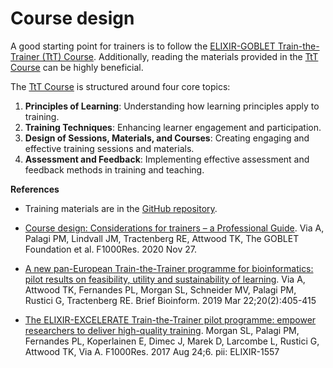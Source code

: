 # Course design 


A good starting point for trainers is to follow the [ELIXIR-GOBLET Train-the-Trainer (TtT) Course](https://elixir-europe.org/platforms/training/train-the-trainer). Additionally, reading the materials provided in the [TtT Course](https://github.com/TrainTheTrainer/EXCELERATE-TtT) can be highly beneficial.

The [TtT Course](https://github.com/TrainTheTrainer/EXCELERATE-TtT) is structured around four core topics:

1. **Principles of Learning**: Understanding how learning principles apply to training.
2. **Training Techniques**: Enhancing learner engagement and participation.
3. **Design of Sessions, Materials, and Courses**: Creating engaging and effective training sessions and materials.
4. **Assessment and Feedback**: Implementing effective assessment and feedback methods in training and teaching.


**References**

- Training materials are in the [GitHub repository](https://github.com/TrainTheTrainer/ELIXIR-EXCELERATE-TtT).

- [Course design: Considerations for trainers – a Professional Guide](https://f1000research.com/documents/9-1377). Via A, Palagi PM, Lindvall JM, Tractenberg RE, Attwood TK, The GOBLET Foundation et al. F1000Res. 2020 Nov 27.

- [A new pan-European Train-the-Trainer programme for bioinformatics: pilot results on feasibility, utility and sustainability of learning](https://www.ncbi.nlm.nih.gov/pmc/articles/PMC6433894/). Via A, Attwood TK, Fernandes PL, Morgan SL, Schneider MV, Palagi PM, Rustici G, Tractenberg RE. Brief Bioinform. 2019 Mar 22;20(2):405-415

- [The ELIXIR-EXCELERATE Train-the-Trainer pilot programme: empower researchers to deliver high-quality training](https://f1000research.com/articles/10.12688/f1000research.12332.1/doi). Morgan SL, Palagi PM, Fernandes PL, Koperlainen E, Dimec J, Marek D, Larcombe L, Rustici G, Attwood TK, Via A. F1000Res. 2017 Aug 24;6. pii: ELIXIR-1557
